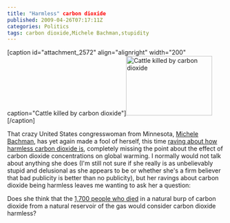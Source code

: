 ```yaml
---
title: "Harmless" carbon dioxide
published: 2009-04-26T07:17:11Z
categories: Politics
tags: carbon dioxide,Michele Bachman,stupidity
---
```


[caption id="attachment_2572" align="alignright" width="200" caption="Cattle killed by carbon dioxide"]<a href="http://www.waterencyclopedia.com/Hy-La/Lakes-Chemical-Processes.html"><img src="http://blog.chungyc.org/wp-content/uploads/2009/04/dead-cattle-200x138.jpg" alt="Cattle killed by carbon dioxide" title="dead-cattle" width="200" height="138" class="size-medium wp-image-2572" /></a>[/caption]

That crazy United States congresswoman from Minnesota, <a href="http://dumpbachmann.blogspot.com/">Michele Bachman</a>, has yet again made a fool of herself, this time <a href="http://scienceblogs.com/pharyngula/2009/04/minnesota_once_again_embarrass.php">raving about how harmless carbon dioxide is</a>, completely missing the point about the effect of carbon dioxide concentrations on global warming.  I normally would not talk about anything she does (I'm still not sure if she really is as unbelievably stupid and delusional as she appears to be or whether she's a firm believer that bad publicity is better than no publicity), but her ravings about carbon dioxide being harmless leaves me wanting to ask her a question:

Does she think that the <a href="http://www.wired.com/science/discoveries/news/2008/08/dayintech_0821">1,700 people who died</a> in a natural burp of carbon dioxide from a natural reservoir of the gas would consider carbon dioxide harmless?

